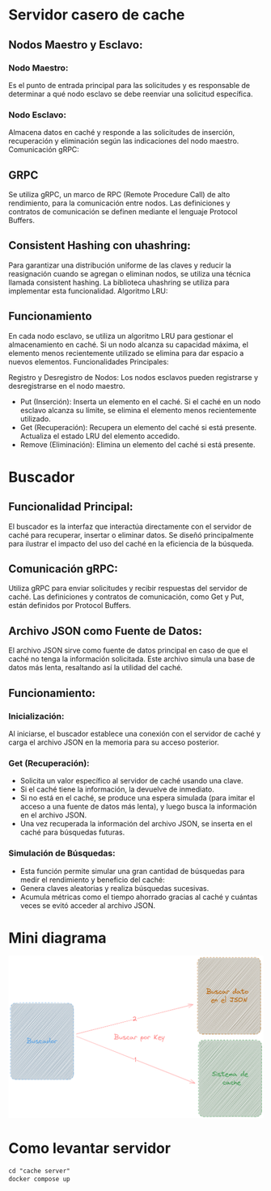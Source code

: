 # Servidor casero de cache

## Nodos Maestro y Esclavo:

### Nodo Maestro: 
Es el punto de entrada principal para las solicitudes y es responsable de determinar a qué nodo esclavo se debe reenviar una solicitud específica.
### Nodo Esclavo: 
Almacena datos en caché y responde a las solicitudes de inserción, recuperación y eliminación según las indicaciones del nodo maestro.
Comunicación gRPC:

## GRPC 
Se utiliza gRPC, un marco de RPC (Remote Procedure Call) de alto rendimiento, para la comunicación entre nodos. Las definiciones y contratos de comunicación se definen mediante el lenguaje Protocol Buffers.

## Consistent Hashing con uhashring:

Para garantizar una distribución uniforme de las claves y reducir la reasignación cuando se agregan o eliminan nodos, se utiliza una técnica llamada consistent hashing. La biblioteca uhashring se utiliza para implementar esta funcionalidad.
Algoritmo LRU:

## Funcionamiento

En cada nodo esclavo, se utiliza un algoritmo LRU para gestionar el almacenamiento en caché. Si un nodo alcanza su capacidad máxima, el elemento menos recientemente utilizado se elimina para dar espacio a nuevos elementos.
Funcionalidades Principales:

Registro y Desregistro de Nodos: Los nodos esclavos pueden registrarse y desregistrarse en el nodo maestro.

- Put (Inserción): Inserta un elemento en el caché. Si el caché en un nodo esclavo alcanza su límite, se elimina el elemento menos recientemente utilizado.
- Get (Recuperación): Recupera un elemento del caché si está presente. Actualiza el estado LRU del elemento accedido.
- Remove (Eliminación): Elimina un elemento del caché si está presente.

# Buscador 

## Funcionalidad Principal:
El buscador es la interfaz que interactúa directamente con el servidor de caché para recuperar, insertar o eliminar datos. Se diseñó principalmente para ilustrar el impacto del uso del caché en la eficiencia de la búsqueda.

## Comunicación gRPC:
Utiliza gRPC para enviar solicitudes y recibir respuestas del servidor de caché. Las definiciones y contratos de comunicación, como Get y Put, están definidos por Protocol Buffers.

## Archivo JSON como Fuente de Datos:
El archivo JSON sirve como fuente de datos principal en caso de que el caché no tenga la información solicitada. Este archivo simula una base de datos más lenta, resaltando así la utilidad del caché.

## Funcionamiento:
### Inicialización:
Al iniciarse, el buscador establece una conexión con el servidor de caché y carga el archivo JSON en la memoria para su acceso posterior.

### Get (Recuperación):
- Solicita un valor específico al servidor de caché usando una clave.
- Si el caché tiene la información, la devuelve de inmediato.
- Si no está en el caché, se produce una espera simulada (para imitar el acceso a una fuente de datos más lenta), y luego busca la información en el archivo JSON.
- Una vez recuperada la información del archivo JSON, se inserta en el caché para búsquedas futuras.
###  Simulación de Búsquedas:
- Esta función permite simular una gran cantidad de búsquedas para medir el rendimiento y beneficio del caché:
- Genera claves aleatorias y realiza búsquedas sucesivas.
- Acumula métricas como el tiempo ahorrado gracias al caché y cuántas veces se evitó acceder al archivo JSON.

# Mini diagrama
![plot](./Sistemacache.png)

# Como levantar servidor
```
cd "cache server"
docker compose up
```
